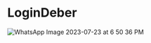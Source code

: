 # LoginDeber
![WhatsApp Image 2023-07-23 at 6 50 36 PM](https://github.com/Cristiann-Paredes/LoginDeber/assets/117743846/54fc1948-6049-480e-8ffb-fd6c092acc8e)

